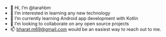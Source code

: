 - 👋 Hi, I’m @tarahbm
- 👀 I’m interested in learning any new technology
- 🌱 I’m currently learning Android app development with Kotlin
- 💞️ I’m looking to collaborate on any open source projects
- 📫 bharat.m69@gmail.com would be an easiest way to reach out to me.

<!---
tarahbm/tarahbm is a ✨ special ✨ repository because its `README.md` (this file) appears on your GitHub profile.
You can click the Preview link to take a look at your changes.
--->
